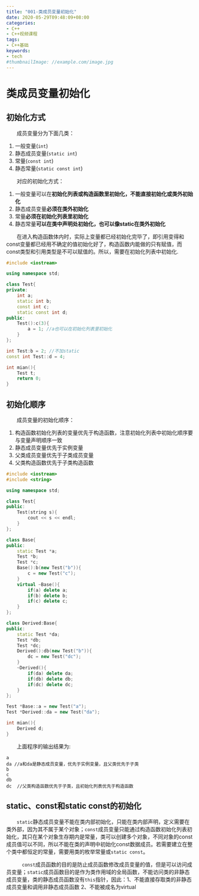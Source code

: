 ```yaml
---
title: "001-类成员变量初始化"
date: 2020-05-29T09:48:09+08:00
categories:
- C++
- C++视频课程
tags:
- C++基础
keywords:
- tech
#thumbnailImage: //example.com/image.jpg
---
```


<!--more-->

# 类成员变量初始化

## 初始化方式

　　成员变量分为下面几类：
1. 一般变量(`int`)
2. 静态成员变量(`static int`)
3. 常量(`const int`)
4. 静态常量(`static const int`)

　　对应的初始化方式：
1. 一般变量可以在**初始化列表或构造函数里初始化，不能直接初始化或类外初始化**
2. 静态成员变量**必须在类外初始化**
3. 常量**必须在初始化列表里初始化**
4. 静态常量**可以在类中声明处初始化，也可以像static在类外初始化**

　　在进入构造函数体内时，实际上变量都已经初始化完毕了，即引用变得和const变量都已经用不确定的值初始化好了，构造函数内能做的只有赋值，而const类型和引用类型是不可以赋值的。所以，需要在初始化列表中初始化.

```cpp
#include <iostream>

using namespace std;

class Test{
private:
    int a;
    static int b;
    const int c;
    static const int d;
public:
    Test():c(3){
        a = 1; //a也可以在初始化列表里初始化
    }
};

int Test:b = 2; //不加static
const int Test::d = 4;

int mian(){
    Test t;
    return 0;
}
```

## 初始化顺序

　　成员变量的初始化顺序：
1. 构造函数初始化列表的变量优先于构造函数，注意初始化列表中初始化顺序要与变量声明顺序一致
2. 静态成员变量优先于实例变量
3. 父类成员变量优先于子类成员变量
4. 父类构造函数优先于子类构造函数

```cpp
#include <iostream>
#include <string>

using namespace std;

class Test{
public:
    Test(string s){
        cout << s << endl;
    }
};

class Base{
public:
    static Test *a;
    Test *b;
    Test *c;
    Base():b(new Test("b")){
        c = new Test("c");
    }
    virtual ~Base(){
        if(a) delete a;
        if(b) delete b;
        if(c) delete c;
    }
};

class Derived:Base{
public:
    static Test *da;
    Test *db;
    Test *dc;
    Derived():db(new Test("b")){
        dc = new Test("dc");
    }
    ~Derived(){
        if(da) delete da;
        if(db) delete db;
        if(dc) delete dc;
    }
};

Test *Base::a = new Test("a");
Test *Derived::da = new Test("da");

int mian(){
    Derived d;
}
```

　　上面程序的输出结果为:
```
a
da //a和da是静态成员变量，优先于实例变量，且父类优先于子类
b
c
db
dc  //父类构造函数优先于子类，且初始化列表优先于构造函数
```

## static、const和static const的初始化

　　`static`静态成员变量不能在类内部初始化，只能在类内部声明，定义需要在类外部，因为其不属于某个对象；`const`成员变量只能通过构造函数初始化列表初始化，其只在某个对象生存期内是常量，类可以创建多个对象，不同对象的const成员值可以不同，所以不能在类的声明中初始化const数据成员。若需要建立在整个类中都恒定的常量，需要用类的枚举常量或`static const`。

　　　`const`成员函数的目的是防止成员函数修改成员变量的值，但是可以访问成员变量；`static`成员函数目的是作为类作用域的全局函数，不能访问类的非静态成员变量，类的静态成员函数没有`this`指针，因此：1、不能直接存取类的非静态成员变量和调用非静态成员函数 2、不能被成名为virtual